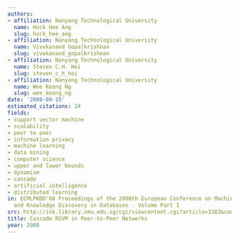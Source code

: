 ```yaml
---
authors:
- affiliation: Nanyang Technological University
  name: Hock Hee Ang
  slug: hock_hee_ang
- affiliation: Nanyang Technological University
  name: Vivekanand Gopalkrishnan
  slug: vivekanand_gopalkrishnan
- affiliation: Nanyang Technological University
  name: Steven C.H. Hoi
  slug: steven_c_h_hoi
- affiliation: Nanyang Technological University
  name: Wee Keong Ng
  slug: wee_keong_ng
date: '2008-09-15'
estimated_citations: 24
fields:
- support vector machine
- scalability
- peer to peer
- information privacy
- machine learning
- data mining
- computer science
- upper and lower bounds
- dynamism
- cascade
- artificial intelligence
- distributed learning
in: ECMLPKDD'08 Proceedings of the 2008th European Conference on Machine Learning
  and Knowledge Discovery in Databases - Volume Part I
src: http://ink.library.smu.edu.sg/cgi/viewcontent.cgi?article=3383&context=sis_research
title: Cascade RSVM in Peer-to-Peer Networks
year: 2008
---
```

